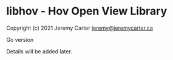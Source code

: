 # libhov - Hov Open View Library  
  
Copyright (c) 2021 Jeremy Carter <jeremy@jeremycarter.ca>  
  
Go version  
  
Details will be added later.  
  
